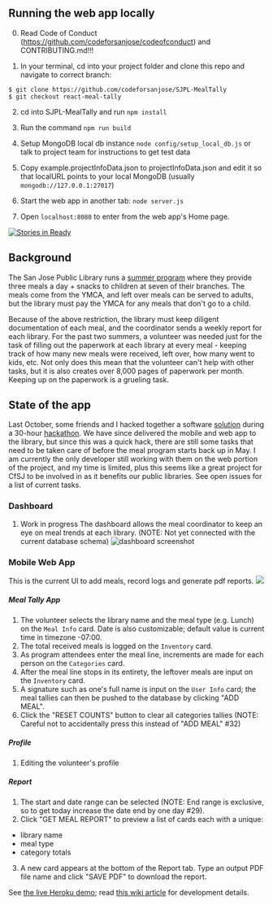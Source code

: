 
## Running the web app locally



0. Read Code of Conduct (https://github.com/codeforsanjose/codeofconduct) and CONTRIBUTING.md!!!




1. In your terminal, cd into your project folder and clone this repo and navigate to correct branch:
```
$ git clone https://github.com/codeforsanjose/SJPL-MealTally
$ git checkout react-meal-tally
```

2. cd into SJPL-MealTally and run `npm install`

3. Run the command `npm run build`

5. Setup MongoDB local db instance `node config/setup_local_db.js` or talk to project team for instructions to get test data

6. Copy example.projectInfoData.json to projectInfoData.json and edit it so that localURL points to your local MongoDB (usually `mongodb://127.0.0.1:27017`)

7. Start the web app in another tab: `node server.js`

8. Open `localhost:8080` to enter from the web app's Home page.


[![Stories in Ready](https://badge.waffle.io/codeforsanjose/SJPL-MealTally.png?label=ready&title=Ready)](https://waffle.io/codeforsanjose/SJPL-MealTally)
## Background

The San Jose Public Library runs a [summer program](https://www.sjpl.org/summerfood) where they provide three meals a day + snacks to children at seven of their branches. The meals come from the YMCA, and left over meals can be served to adults, but the library must pay the YMCA for any meals that don't go to a child.

Because of the above restriction, the library must keep diligent documentation of each meal, and the coordinator sends a weekly report for each library. For the past two summers, a volunteer was needed just for the task of filling out the paperwork at each library at every meal - keeping track of how many new meals were received, left over, how many went to kids, etc. Not only does this mean that the volunteer can't help with other tasks, but it is also creates over 8,000 pages of paperwork per month. Keeping up on the paperwork is a grueling task.

## State of the app

Last October, some friends and I hacked together a software [solution](https://github.com/robeau/SJPL-MealTally) during a 30-hour [hackathon](https://devpost.com/software/togetherly-mealtally). We have since delivered the mobile and web app to the library, but since this was a quick hack, there are still some tasks that need to be taken care of before the meal program starts back up in May. I am currently the only developer still working with them on the web portion of the project, and my time is limited, plus this seems like a great project for CfSJ to be involved in as it benefits our public libraries. See open issues for a list of current tasks.

### Dashboard
1. Work in progress
The dashboard allows the meal coordinator to keep an eye on meal trends at each library. (NOTE: Not yet connected with the current database schema)
![dashboard screenshot](https://raw.githubusercontent.com/codeforsanjose/SJPL-MealTally/master/assets/dashboard.png)

### Mobile Web App

This is the current UI to add meals, record logs and generate pdf reports.
![](https://raw.githubusercontent.com/wiki/codeforsanjose/SJPL-MealTally/images/home-log-report.png)

##### Meal Tally App
1. The volunteer selects the library name and the meal type (e.g. Lunch) on the `Meal Info` card. Date is also customizable; default value is current time in timezone -07:00.
2. The total received meals is logged on the `Inventory` card.
3. As program attendees enter the meal line, increments are made for each person on the `Categories` card.
4. After the meal line stops in its entirety, the leftover meals are input on the `Inventory` card.
5. A signature such as one's full name is input on the `User Info` card; the meal tallies can then be pushed to the database by clicking "ADD MEAL".
6. Click the "RESET COUNTS" button to clear all categories tallies (NOTE: Careful not to accidentally press this instead of "ADD MEAL" #32)

##### Profile
1. Editing the volunteer's profile

##### Report
1. The start and date range can be selected (NOTE: End range is exclusive, so to get today increase the date end by one day #29).
2. Click "GET MEAL REPORT" to preview a list of cards each with a unique:
  - library name
  - meal type
  - category totals
3. A new card appears at the bottom of the Report tab. Type an output PDF file name and click "SAVE PDF" to download the report.

See [the live Heroku demo](https://mealtally-server.herokuapp.com); read [this wiki article](https://github.com/codeforsanjose/SJPL-MealTally/wiki/Proof-of-concept-for-modern-web-app) for development details.
